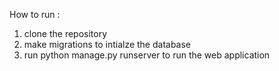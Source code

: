 How to run :
1) clone the repository
2) make migrations to intialze the database
3) run python manage.py runserver to run the web application
